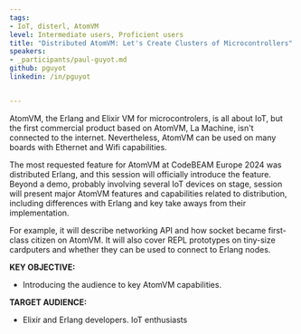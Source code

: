 ```yaml
---
tags:
- IoT, disterl, AtomVM
level: Intermediate users, Proficient users
title: "Distributed AtomVM: Let's Create Clusters of Microcontrollers"
speakers:
- _participants/paul-guyot.md
github: pguyot
linkedin: /in/pguyot


---
```

AtomVM, the Erlang and Elixir VM for microcontrolers, is all about IoT, but the first commercial product based on AtomVM, La Machine, isn't connected to the internet. Nevertheless, AtomVM can be used on many boards with Ethernet and Wifi capabilities.

The most requested feature for AtomVM at CodeBEAM Europe 2024 was distributed Erlang, and this session will officially introduce the feature. Beyond a demo, probably involving several IoT devices on stage, session will present major AtomVM features and capabilities related to distribution, including differences with Erlang and key take aways from their implementation.

For example, it will describe networking API and how socket became first-class citizen on AtomVM. It will also cover REPL prototypes on tiny-size cardputers and whether they can be used to connect to Erlang nodes.

**KEY OBJECTIVE:**
- Introducing the audience to key AtomVM capabilities.

**TARGET AUDIENCE:**
- Elixir and Erlang developers. IoT enthusiasts